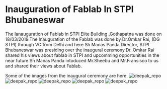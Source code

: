 # Inauguration of Fablab In STPI Bhubaneswar 

 The Ianauguration of Fablab in STPI Elite Building ,Gothapatna was done on 18/03/2019.The Inauguration of the Fablab was done by Dr.Omkar Rai, (DG STPI) through VC from Delhi and here Sh Manas Panda Director, STPI Bhubaneswar was presiding over the inaugural ceremony.Dr. Omkar Rai shared his views about fablab in STPI and upcomming opportunities in the near future.Sh Manas Panda intoduced Mr.Sheebu and Mr.Fransisco to us and shared their views about Fablab.

Some of the images from the inaugural ceremony are here.
![deepak_repo](img/1.jpg)
![deepak_repo](img/2.jpg)
![deepak_repo](img/3.jpg)
![deepak_repo](img/4.jpg)
![deepak_repo](img/5.jpg)